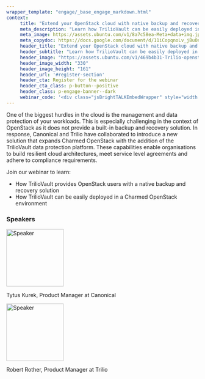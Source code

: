 ```yaml
---
wrapper_template: "engage/_base_engage_markdown.html"
context:
     title: "Extend your OpenStack cloud with native backup and recovery"
     meta_description: "Learn how TrilioVault can be easily deployed in a Charmed OpenStack environment"
     meta_image: https://assets.ubuntu.com/v1/8a7c58ea-Meta+data+img.jpg
     meta_copydoc: https://docs.google.com/document/d/11iCopqnoLv_jBuOncrELAS7uo1DiKWggAEe-lCubbeM/edit?ts=5f55f52f
     header_title: "Extend your OpenStack cloud with native backup and recovery"
     header_subtitle: "Learn how TrilioVault can be easily deployed in a Charmed OpenStack environment"
     header_image: "https://assets.ubuntu.com/v1/469b4b31-Trilio-openstack-canonical.svg"
     header_image_width: "330"
     header_image_height: "161"
     header_url: '#register-section'
     header_cta: Register for the webinar
     header_cta_class: p-button--positive
     header_class: p-engage-banner--dark
     webinar_code: '<div class="jsBrightTALKEmbedWrapper" style="width:100%; height:100%; position:relative;background: #ffffff;"><script class="jsBrightTALKEmbedConfig" type="application/json">{ "channelId" : 6793, "language": "en-US", "commId" : 430748, "displayMode" : "channelList", "height" : "2000" }</script><script src="https://www.brighttalk.com/clients/js/player-embed/player-embed.js" class="jsBrightTALKEmbed"></script></div>'
---
```


One of the biggest hurdles in the cloud is the management and data protection of your workloads. This is especially challenging in the context of OpenStack as it does not provide a built-in backup and recovery solution. In response, Canonical and Trilio have collaborated to introduce a new solution that expands Charmed OpenStack with the addition of the TrilioVault data protection platform.  These capabilities enable organisations to build resilient cloud architectures, meet service level agreements and adhere to compliance requirements. 

Join our webinar to learn: 
- How TrilioVault provides OpenStack users with a native backup and recovery solution
- How TrilioVault can be easily deployed in a Charmed OpenStack environment

### Speakers

<div class="row u-equal-height">
  <div class="col-2">
    <img src="https://assets.ubuntu.com/v1/f65ce9a7-speaker1.jpeg" alt="Speaker" style="width:150px;"/>
  </div>
  <div class="col-4 u-align--center u-vertically-center">
    <p>Tytus Kurek, Product Manager at Canonical</p>
  </div>
</div>

<div class="row u-equal-height">
  <div class="col-2">
    <img src="https://assets.ubuntu.com/v1/8a4c0187-speaker2.png" alt="Speaker" style="width:150px;"/>
  </div>
  <div class="col-4 u-align--center u-vertically-center">
    <p>Robert Rother, Product Manager at Trilio</p>
  </div>
</div>

